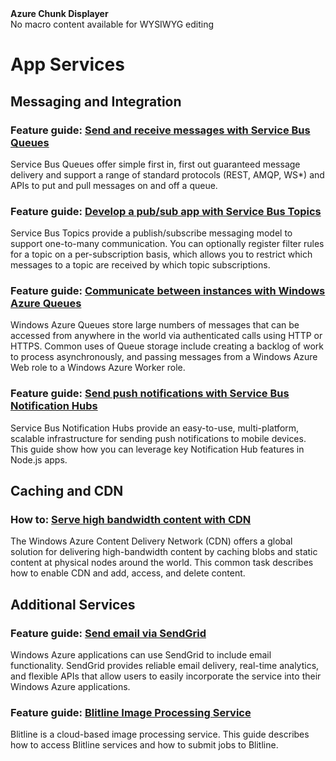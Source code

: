 <properties pageTitle="App Services" title="App Services" description="App Services" />

<div umb_macroalias="AzureChunkDisplayer" umb_modalpopup="0" umb_chunkname="NodeJSLeft" umb_hide="0" umb_chunkurl="" umb_modaltrigger="" umb_chunkpath="devcenter/Menu" ismacro="true" onresizestart="return false;" umbversionid="db90ba79-d1a9-41c6-843f-60e8344a6c41" umbpageid="14786" title="This is rendered content from macro" class="umbMacroHolder"><!-- startUmbMacro --><span><strong>Azure Chunk Displayer</strong><br />No macro content available for WYSIWYG editing</span><!-- endUmbMacro --></div>
<h1 id="menu-nodejs-appservices">App Services</h1>
<h2>Messaging and Integration</h2>
<h3 class="feature"><span>Feature guide: </span><a href="/en-us/develop/nodejs/how-to-guides/service-bus-queues/">Send and receive messages with Service Bus Queues</a></h3>
<p>Service Bus Queues offer simple first in, first out guaranteed message delivery and support a range of standard protocols (REST, AMQP, WS*) and APIs to put and pull messages on and off a queue.</p>
<h3 class="feature"><span>Feature guide: </span><a href="/en-us/develop/nodejs/how-to-guides/service-bus-topics/">Develop a pub/sub app with Service Bus Topics</a></h3>
<p>Service Bus Topics provide a publish/subscribe messaging model to support one-to-many communication. You can optionally register filter rules for a topic on a per-subscription basis, which allows you to restrict which messages to a topic are received by which topic subscriptions.</p>
<h3 class="feature"><span>Feature guide: </span><a href="/en-us/develop/nodejs/how-to-guides/queue-service/">Communicate between instances with Windows Azure Queues</a></h3>
<p>Windows Azure Queues store large numbers of messages that can be accessed from anywhere in the world via authenticated calls using HTTP or HTTPS. Common uses of Queue storage include creating a backlog of work to process asynchronously, and passing messages from a Windows Azure Web role to a Windows Azure Worker role.</p>
<h3 class="feature"><span>Feature guide: </span><a href="/en-us/develop/nodejs/how-to-guides/service-bus-notification-hubs/">Send push notifications with Service Bus Notification Hubs</a></h3>
<p>Service Bus Notification Hubs provide an easy-to-use, multi-platform, scalable infrastructure for sending push notifications to mobile devices. This guide show how you can leverage key Notification Hub features in Node.js apps.</p>
<h2>Caching and CDN</h2>
<h3 class="howto"><span>How to: </span><a href="/en-us/develop/nodejs/common-tasks/cdn/">Serve high bandwidth content with CDN</a></h3>
<p>The Windows Azure Content Delivery Network (CDN) offers a global solution for delivering high-bandwidth content by caching blobs and static content at physical nodes around the world. This common task describes how to enable CDN and add, access, and delete content.</p>
<h2>Additional Services</h2>
<h3 class="feature"><span>Feature guide: </span><a href="/en-us/develop/nodejs/how-to-guides/sendgrid-email-service/">Send email via SendGrid</a></h3>
<p>Windows Azure applications can use SendGrid to include email functionality. SendGrid provides reliable email delivery, real-time analytics, and flexible APIs that allow users to easily incorporate the service into their Windows Azure applications.</p>
<h3 class="feature"><span>Feature guide: </span><a href="/en-us/develop/nodejs/how-to-guides/blitline-image-processing-service/">Blitline Image Processing Service</a></h3>
<p>Blitline is a cloud-based image processing service. This guide describes how to access Blitline services and how to submit jobs to Blitline.</p>